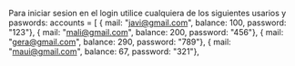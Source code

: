 Para iniciar sesion en el login utilice cualquiera de los siguientes usarios y paswords:
accounts = [
    { mail: "javi@gmail.com", balance: 100, password: "123"},
    { mail: "mali@gmail.com", balance: 200, password: "456"},
    { mail: "gera@gmail.com", balance: 290, password: "789"},
    { mail: "maui@gmail.com", balance: 67, password: "321"},
